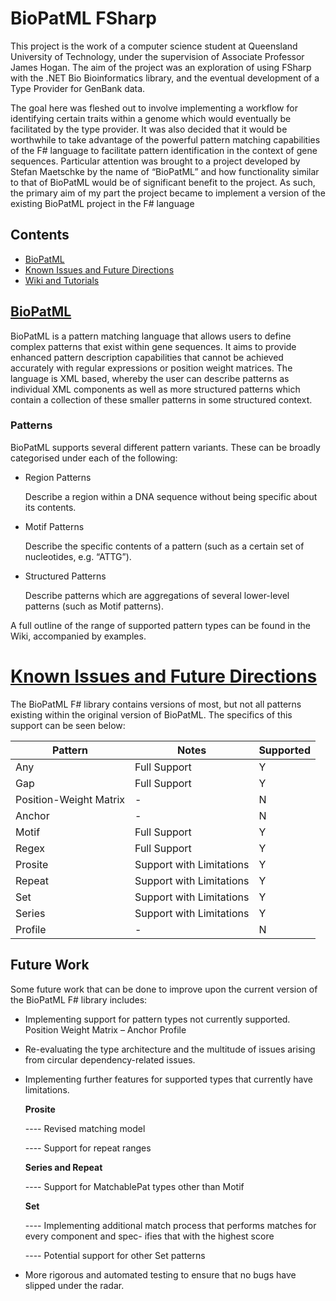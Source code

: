 # BioPatML FSharp

This project is the work of a computer science student at Queensland University of Technology, under the supervision of Associate Professor James Hogan. The aim of the project was an exploration of using FSharp with the .NET Bio Bioinformatics library, and the eventual development of a Type Provider for GenBank data.

The goal here was fleshed out to involve implementing a workflow for identifying certain traits within a genome which would eventually be facilitated by the type provider. It was also decided that it would be worthwhile to take advantage of the powerful pattern matching capabilities of the F# language to facilitate pattern identification in the context of gene sequences. Particular attention was brought to a project developed by Stefan Maetschke by the name of “BioPatML” and how functionality similar to that of BioPatML would be of significant benefit to the project. As such, the primary aim of my part the project became to implement a version of the existing BioPatML project in the F# language

## Contents

* [BioPatML](#biopatml)
* [Known Issues and Future Directions](#issues)
* [Wiki and Tutorials](https://github.com/liamcripwell/BioPatML-FSharp/wiki)

## <a href="biopatml">BioPatML</a>
BioPatML is a pattern matching language that allows users to define complex patterns that exist within gene sequences. It aims to provide enhanced pattern description capabilities that cannot be achieved accurately with regular expressions or position weight matrices. The language is XML based, whereby the user can describe patterns as individual XML components as well as more structured patterns which contain a collection of these smaller patterns in some structured context.

### Patterns
BioPatML supports several different pattern variants. These can be broadly categorised under each of the following:

* Region Patterns
    
    Describe a region within a DNA sequence without being specific about its contents.
    
* Motif Patterns

    Describe the specific contents of a pattern (such as a certain set of nucleotides, e.g. “ATTG”).
    
* Structured Patterns

    Describe patterns which are aggregations of several lower-level patterns (such as Motif patterns).
    
A full outline of the range of supported pattern types can be found in the Wiki, accompanied by examples.

# <a href="issues">Known Issues and Future Directions</a>
The BioPatML F# library contains versions of most, but not all patterns existing within the original version of BioPatML. The specifics of this support can be seen below:

| Pattern | Notes | Supported | 
| --- | --- | --- |
| Any | Full Support | Y |
| Gap | Full Support | Y | 
| Position-Weight Matrix | - | N |
| Anchor | - | N | 
| Motif | Full Support | Y | 
| Regex | Full Support | Y | 
| Prosite | Support with Limitations | Y |
| Repeat | Support with Limitations | Y |
| Set | Support with Limitations | Y | 
| Series | Support with Limitations | Y | 
| Profile | - | N | 

## Future Work 

Some future work that can be done to improve upon the current version of the BioPatML F# library includes:

* Implementing support for pattern types not currently supported.
    Position Weight Matrix – Anchor
    Profile
* Re-evaluating the type architecture and the multitude of issues arising from circular dependency-related issues.
* Implementing further features for supported types that currently have limitations.

    **Prosite**
    
    ---- Revised matching model
    
    ---- Support for repeat ranges
      
    **Series and Repeat**
    
    ---- Support for MatchablePat types other than Motif
    
    **Set**
    
    ---- Implementing additional match process that performs matches for every component and spec- ifies that with the highest score
    
    ---- Potential support for other Set patterns
      
* More rigorous and automated testing to ensure that no bugs have slipped under the radar.
